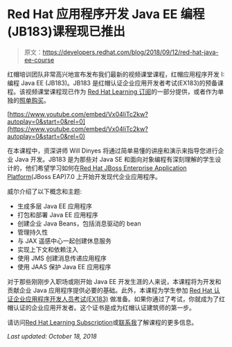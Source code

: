 # Red Hat 应用程序开发 Java EE 编程(JB183)课程现已推出

> 原文：<https://developers.redhat.com/blog/2018/09/12/red-hat-java-ee-course>

红帽培训团队非常高兴地宣布发布我们最新的视频课堂课程，红帽应用程序开发 I:编程 Java EE (JB183)。JB183 是红帽认证企业应用开发者考试(EX183)的预备课程。该视频课堂课程现已作为 [Red Hat Learning 订阅](https://www.redhat.com/en/services/training/learning-subscription)的一部分提供，或者作为单独的[照单购买](https://www.redhat.com/en/services/training/jb183-red-hat-application-development-i-programming-java-ee)。

[https://www.youtube.com/embed/Vx04liTc2kw?autoplay=0&start=0&rel=0](https://www.youtube.com/embed/Vx04liTc2kw?autoplay=0&start=0&rel=0)

在本课程中，资深讲师 Will Dinyes 将通过简单易懂的讲座和演示来指导您进行企业 Java 开发。JB183 是为那些对 Java SE 和面向对象编程有深刻理解的学生设计的，他们希望学习如何在[Red Hat JBoss Enterprise Application Platform](https://developers.redhat.com/products/eap/overview/)(JBoss EAP)7.0 上开始开发现代企业应用程序。

威尔介绍了以下概念和主题:

*   生成多层 Java EE 应用程序
*   打包和部署 Java EE 应用程序
*   创建企业 Java Beans，包括消息驱动的 bean
*   管理持久性
*   与 JAX 遥感中心一起创建休息服务
*   实现上下文和依赖注入
*   使用 JMS 创建消息传递应用程序
*   使用 JAAS 保护 Java EE 应用程序

对于那些刚刚步入职场或刚开始 Java EE 开发生涯的人来说，本课程将为开发和贡献企业 Java 应用程序提供必要的基础。此外，本课程为学生参加 [Red Hat 认证企业应用程序开发人员考试(EX183)](https://www.google.com/url?sa=t&rct=j&q=&esrc=s&source=web&cd=1&cad=rja&uact=8&ved=2ahUKEwj46P3B05fdAhVPMd8KHdiJBp4QFjAAegQICBAB&url=https%3A%2F%2Fwww.redhat.com%2Fen%2Fservices%2Ftraining%2Fex183-red-hat-certified-enterprise-application-developer-exam&usg=AOvVaw2xln_dwQP_mw7kTF57aKMa) 做准备。如果你通过了考试，你就成为了红帽认证的企业应用开发者。这个证书是成为红帽认证建筑师的第一步。

请访问[Red Hat Learning Subscription](https://www.redhat.com/en/services/training/learning-subscription)或[联系我](mailto:zgutterm@redhat.com)了解课程的更多信息。

*Last updated: October 18, 2018*